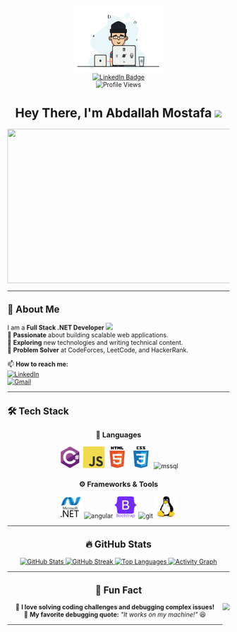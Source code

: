 <div id="header" align="center">
  <img src="https://raw.githubusercontent.com/AlaeddineMessadi/AlaeddineMessadi/main/web-developer-chilling.gif" width="200" height="150"/>

  <div id="badges">
    <a href="https://www.linkedin.com/in/Abdallah-Mostafa-Draz/">
      <img src="https://img.shields.io/badge/LinkedIn-blue?style=for-the-badge&logo=linkedin&logoColor=white" alt="LinkedIn Badge"/>
    </a>
  </div>


  <img src="https://komarev.com/ghpvc/?username=AbdallahMostafaDraz&style=flat-square&color=blue" alt="Profile Views"/>

  <h1>
    Hey There, I'm Abdallah Mostafa
    <img src="https://media.giphy.com/media/hvRJCLFzcasrR4ia7z/giphy.gif" width="30px"/>
  </h1>

  <div align="center">
    <img src="https://cdn.dribbble.com/users/2401141/screenshots/5487982/developers-gif-showcase.gif" width="550" height="350"/>
  </div>
</div>

---
## 🚀 About Me  

I am a **Full Stack .NET Developer** <img src="https://media.giphy.com/media/WUlplcMpOCEmTGBtBW/giphy.gif" width="30">  
🔹 **Passionate** about building scalable web applications.  
🔹 **Exploring** new technologies and writing technical content.  
🔹 **Problem Solver** at CodeForces, LeetCode, and HackerRank.  

📫 **How to reach me:**  
[![LinkedIn](https://img.shields.io/badge/-LinkedIn-0077B5?style=flat&logo=linkedin&logoColor=white)](https://www.linkedin.com/in/abdallah-mostafa-draz/)  
[![Gmail](https://img.shields.io/badge/Gmail-AbdallahMostafaDraz-red?style=flat&logo=gmail&logoColor=white)](mailto:AbdallahMostafaDraz@gmail.com)

---

## 🛠️ Tech Stack  

<div align="center">

### 🚀 Languages  
<img src="https://raw.githubusercontent.com/devicons/devicon/master/icons/csharp/csharp-original.svg" alt="csharp" width="50" height="50"/>
<img src="https://raw.githubusercontent.com/devicons/devicon/master/icons/javascript/javascript-original.svg" alt="javascript" width="50" height="50"/>
<img src="https://raw.githubusercontent.com/devicons/devicon/master/icons/html5/html5-original-wordmark.svg" alt="html5" width="50" height="50"/>
<img src="https://raw.githubusercontent.com/devicons/devicon/master/icons/css3/css3-original-wordmark.svg" alt="css3" width="50" height="50"/>
<img src="https://www.svgrepo.com/show/303229/microsoft-sql-server-logo.svg" alt="mssql" width="50" height="50"/>

### ⚙️ Frameworks & Tools  
<img src="https://raw.githubusercontent.com/devicons/devicon/master/icons/dot-net/dot-net-original-wordmark.svg" alt="dotnet" width="50" height="50"/>
<img src="https://angular.io/assets/images/logos/angular/angular.svg" alt="angular" width="50" height="50"/>
<img src="https://raw.githubusercontent.com/devicons/devicon/master/icons/bootstrap/bootstrap-plain-wordmark.svg" alt="bootstrap" width="50" height="50"/>
<img src="https://www.vectorlogo.zone/logos/git-scm/git-scm-icon.svg" alt="git" width="50" height="50"/>
<img src="https://raw.githubusercontent.com/devicons/devicon/master/icons/linux/linux-original.svg" alt="linux" width="50" height="50"/>

</div>

---



<div align="center">

## 🔥 GitHub Stats  

<p align="center">
  <a href="https://github.com/AbdallahMostafaDraz">
    <img src="https://github-readme-stats.vercel.app/api?username=AbdallahMostafaDraz&show_icons=true&theme=radical&hide_border=true&count_private=true" alt="GitHub Stats" width="49%" />
  </a>
  <a href="https://github.com/AbdallahMostafaDraz">
    <img src="https://github-readme-streak-stats.herokuapp.com/?user=AbdallahMostafaDraz&theme=tokyonight&hide_border=true" alt="GitHub Streak" />
  </a>
  <a href="https://github.com/AbdallahMostafaDraz">
    <img src="https://github-readme-stats.vercel.app/api/top-langs/?username=AbdallahMostafaDraz&layout=compact&theme=dracula&hide_border=true" alt="Top Languages" width="40%" />
  </a>
  <a href="https://github.com/AbdallahMostafaDraz">
    <img src="https://github-readme-activity-graph.vercel.app/graph?username=AbdallahMostafaDraz&theme=react-dark&hide_border=true&area=true" alt="Activity Graph" width="90%" />
  </a>
</p>


---

## 🎯 Fun Fact  

<img align="right" height="150" src="https://media2.giphy.com/media/v1.Y2lkPTc5MGI3NjExb3k0eHRldXU5OWdvcXJiMWR1eXMyeGh4M2cxOG9qcXIybDMwdzBwZyZlcD12MV9pbnRlcm5hbF9naWZfYnlfaWQmY3Q9Zw/du3J3cXyzhj75IOgvA/giphy.gif"/>

🔹 **I love solving coding challenges and debugging complex issues!**  
🔹 **My favorite debugging quote:** _"It works on my machine!"_ 😆  

---






